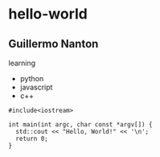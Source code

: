 # hello-world
## Guillermo Nanton
learning 
- python
- javascript
- c++

```
#include<iostream>

int main(int argc, char const *argv[]) {
  std::cout << "Hello, World!" << '\n';
  return 0;
}
```
